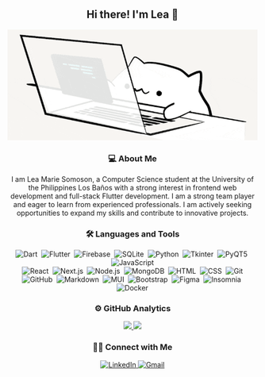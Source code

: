 <div align="center">
  <h2>Hi there! I'm Lea 👋</h2>
  <img src='assets/cat-typing.gif' alt='Cat Typing'/>
</div>

<div align="center">
  <h3>💻 About Me</h3>
  <p>
    I am Lea Marie Somoson, a Computer Science student at the University of the Philippines Los Baños with a strong interest in frontend web development and full-stack Flutter development. I am a strong team player and eager to learn from experienced professionals. I am actively seeking opportunities to expand my skills and contribute to innovative projects.
  </p>
</div>

<div align="center">
  <h3>🛠 Languages and Tools</h3>
    <img src="https://img.shields.io/badge/-Dart-0175C2?style=flat&logo=dart&logoColor=white" alt="Dart">&nbsp;
    <img src="https://img.shields.io/badge/-Flutter-02569B?style=flat&logo=flutter&logoColor=white" alt="Flutter">&nbsp;
    <img src="https://img.shields.io/badge/-Firebase-FFCA28?style=flat&logo=firebase&logoColor=white" alt="Firebase">&nbsp;
    <img src="https://img.shields.io/badge/-SQLite-003B57?style=flat&logo=sqlite&logoColor=white" alt="SQLite">&nbsp;
    <img src="https://img.shields.io/badge/-Python-3776AB?style=flat&logo=python&logoColor=white" alt="Python">&nbsp;
    <img src="https://img.shields.io/badge/-Tkinter-3C3C6C?style=flat&logo=tkinter&logoColor=white" alt="Tkinter">&nbsp;
    <img src="https://img.shields.io/badge/-PyQT5-41C4F3?style=flat&logo=PyQT&logoColor=white" alt="PyQT5">&nbsp;
    <img src="https://img.shields.io/badge/-JavaScript-F7DF1E?style=flat&logo=javascript&logoColor=white" alt="JavaScript"><br>
    <img src="https://img.shields.io/badge/-React-61DAFB?style=flat&logo=react&logoColor=white" alt="React">&nbsp;
    <img src="https://img.shields.io/badge/-Next.js-000000?style=flat&logo=next.js&logoColor=white" alt="Next.js">&nbsp;
    <img src="https://img.shields.io/badge/-Node.js-8CC84B?style=flat&logo=node.js&logoColor=white" alt="Node.js">&nbsp;
    <img src="https://img.shields.io/badge/-MongoDB-47A248?style=flat&logo=mongodb&logoColor=white" alt="MongoDB">&nbsp;
    <img src="https://img.shields.io/badge/-HTML-E34F26?style=flat&logo=HTML5&logoColor=white" alt="HTML">&nbsp;
    <img src="https://img.shields.io/badge/-CSS-1572B6?style=flat&logo=CSS3&logoColor=white" alt="CSS">&nbsp;
    <img src="https://img.shields.io/badge/-Git-F05032?style=flat&logo=git&logoColor=white" alt="Git"><br>
    <img src="https://img.shields.io/badge/-GitHub-181717?style=flat&logo=github&logoColor=white" alt="GitHub">&nbsp;
    <img src="https://img.shields.io/badge/-Markdown-05122A?style=flat&logo=markdown&logoColor=white" alt="Markdown">&nbsp;
    <img src="https://img.shields.io/badge/-MUI-007FFF?style=flat&logo=mui&logoColor=white" alt="MUI">&nbsp;
    <img src="https://img.shields.io/badge/-Bootstrap-563D7C?style=flat&logo=bootstrap&logoColor=white" alt="Bootstrap">&nbsp;
    <img src="https://img.shields.io/badge/-Figma-F24E1E?style=flat&logo=figma&logoColor=white" alt="Figma">&nbsp;
    <img src="https://img.shields.io/badge/-Insomnia-6C44FF?style=flat&logo=insomnia&logoColor=white" alt="Insomnia">&nbsp;
    <img src="https://img.shields.io/badge/-Docker-2496ED?style=flat&logo=docker&logoColor=white" alt="Docker">
</div>

<div align="center">
  <h3>⚙️ GitHub Analytics</h3>
  <a href="https://github.com/lbsomoson">
    <img height="180em" src="https://github-readme-stats-psi-lilac-70.vercel.app/api?username=lbsomoson&show_icons=true&theme=gruvbox_light&include_all_commits=true&count_private=true&hide=issues&show=prs_merged,prs_merged_percentage"/>
    <img height="180em" src="https://github-readme-stats-psi-lilac-70.vercel.app/api/top-langs/?username=lbsomoson&layout=compact&langs_count=8&theme=gruvbox_light&include_all_commits=true&count_private=true"/>
  </a>
</div>

<div align="center">
  <h3>🤝🏻 Connect with Me</h3>
  <a href="https://www.linkedin.com/in/lea-somoson/">
    <img src="https://img.shields.io/badge/LinkedIn-0077B5?style=for-the-badge&logo=linkedin&logoColor=white" alt="LinkedIn">
  </a>
  <a href="https://mail.google.com/mail/?view=cm&fs=1&to=lbsomoson1@up.edu.ph">
    <img src="https://img.shields.io/badge/GMAIL-EA4335?style=for-the-badge&logo=gmail&logoColor=white" alt="Gmail">
  </a>
</div>
